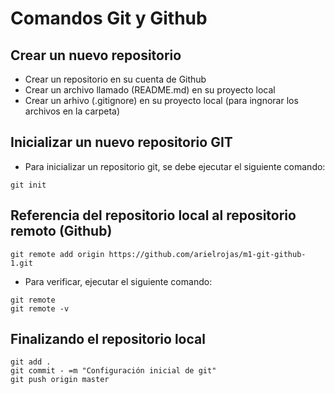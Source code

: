 # Comandos Git y Github
## Crear un nuevo repositorio
- Crear un repositorio en su cuenta de Github
- Crear un archivo  llamado (README.md) en su proyecto local
- Crear un arhivo (.gitignore) en su proyecto local (para ingnorar los archivos en la carpeta)

## Inicializar un nuevo repositorio GIT
- Para inicializar un repositorio git, se debe ejecutar el siguiente comando:
```
git init
```
## Referencia del repositorio local al repositorio remoto (Github)

```
git remote add origin https://github.com/arielrojas/m1-git-github-1.git
```
- Para verificar, ejecutar el siguiente comando:
```
git remote
git remote -v
```

## Finalizando el repositorio local

```
git add .
git commit - =m "Configuración inicial de git"
git push origin master
```
